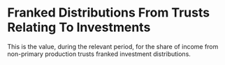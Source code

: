 # Franked Distributions From Trusts Relating To Investments
This is the value, during the relevant period, for the share of income from non-primary production trusts franked investment distributions.